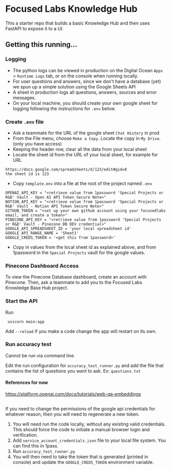 # Focused Labs Knowledge Hub

This a starter repo that builds a basic Knowledge Hub and then uses FastAPI to expose it to a UI.

## Getting this running...

### Logging

- The python logs can be viewed in production on the Digital Ocean `Apps` > `Runtime Logs` tab, or on the console when
  running locally.
- For user questions and answers, since we don't have a database (yet) we spun up a simple solution using the Google
  Sheets API
- A sheet in production logs all questions, answers, sources and error messages.
- On your local machine, you should create your own google sheet for logging following the instructions for `.env`
  below.

### Create `.env` file

- Ask a teammate for the URL of the google sheet `Chat History` in prod
- From the File menu, choose `Make a Copy`. Locate the copy in `My Drive`. (only you have access)
- Keeping the header row, clear all the data from your local sheet
- Locate the sheet id from the URL of your local sheet, for example for URL

```
https://docs.google.com/spreadsheets/d/123/edit#gid=0
the sheet id is 123
```

- Copy `template.env` into a file at the root of the project named `.env`

```
OPENAI_API_KEY = "<retrieve value from 1password 'Special Projects or R&D' Vault - Open AI API Token Secure Note>"
NOTION_API_KEY = "<retrieve value from 1password 'Special Projects or R&D' Vault - Notion API Token Secure Note>"
GITHUB_TOKEN = "<set up your own github account using your focusedlabs email, and create a token>"
PINECONE_API_KEY = "<retrieve value from 1password 'Special Projects or R&D' Vault - Pinecone DB DEV credential>"
GOOGLE_API_SPREADSHEET_ID = 'your local spreadsheet id'
GOOGLE_API_RANGE_NAME = 'Sheet1'
GOOGLE_CREDS_TOKEN = '<get this from 1password>'
```

- Copy in values from the local sheet id as explained above, and from 1password in the `Special Projects` vault for the
  google values.

### Pinecone Dashboard Access

To view the Pinecone Database dashboard, create an account with Pinecone. Then, ask a teammate to add you to the Focused
Labs Knowledge Base Hub project.

### Start the API

Run

```
 uvicorn main:app
```

Add `--reload` if you make a code change the app will restart on its own.

### Run accuracy test
Cannot be run via command line.

Edit the run configuration for `accuracy_test_runner.py` and add the file that contains the list of questions you want
to ask. Ex: `questions.txt`

#### References for now

https://platform.openai.com/docs/tutorials/web-qa-embeddings

##   

If you need to change the permissions of the google api credentials for whatever reason, then you will need to
regenerate a new token.

1. You will need run the code locally, without any existing valid credentials. This should force the code to initiate a
   manual browser login and verification.
2. Add `service_account_credentials.json` file to your local file system. You can find this in 1pass.
3. Run `accuracy_test_runner.py`
4. You will then need to take the token that is generated (printed in console) and
   update the `GOOGLE_CREDS_TOKEN` environment variable.